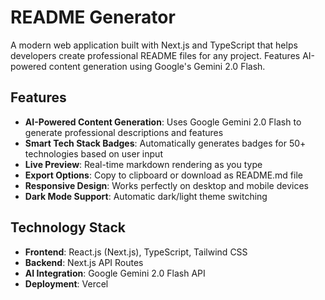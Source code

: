 # README Generator

A modern web application built with Next.js and TypeScript that helps developers create professional README files for any project. Features AI-powered content generation using Google's Gemini 2.0 Flash.

## Features

- **AI-Powered Content Generation**: Uses Google Gemini 2.0 Flash to generate professional descriptions and features
- **Smart Tech Stack Badges**: Automatically generates badges for 50+ technologies based on user input
- **Live Preview**: Real-time markdown rendering as you type
- **Export Options**: Copy to clipboard or download as README.md file
- **Responsive Design**: Works perfectly on desktop and mobile devices
- **Dark Mode Support**: Automatic dark/light theme switching

## Technology Stack

- **Frontend**: React.js (Next.js), TypeScript, Tailwind CSS
- **Backend**: Next.js API Routes
- **AI Integration**: Google Gemini 2.0 Flash API
- **Deployment**: Vercel

